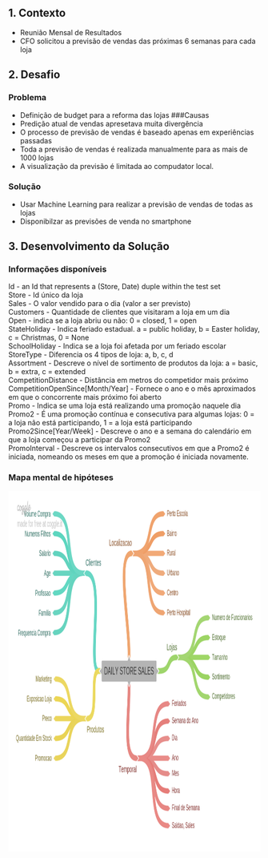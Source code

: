 ## 1. Contexto
- Reunião Mensal de Resultados
- CFO solicitou a previsão de vendas das próximas 6 semanas para cada loja
## 2. Desafio
### Problema
- Definição de budget para a reforma das lojas
###Causas
- Predição atual de vendas apresetava muita divergência
- O processo de previsão de vendas é baseado apenas em experiências passadas
- Toda a previsão de vendas é realizada manualmente para as mais de 1000 lojas
- A visualização da previsão é limitada ao compudator local.
### Solução
- Usar Machine Learning para realizar a previsão de vendas de todas as lojas
- Disponibilzar as previsões de venda no smartphone

## 3. Desenvolvimento da Solução

### Informações disponíveis

Id - an Id that represents a (Store, Date) duple within the test set <br>
Store - Id único da loja <br>
Sales - O valor vendido para o dia (valor a ser previsto) <br>
Customers - Quantidade de clientes que visitaram a loja em um dia <br>
Open - indica se a loja abriu ou não: 0 = closed, 1 = open <br>
StateHoliday - Indica feriado estadual.  a = public holiday, b = Easter holiday, c = Christmas, 0 = None <br>
SchoolHoliday - Indica se a loja foi afetada por um feriado escolar <br>
StoreType - Diferencia os 4 tipos de loja: a, b, c, d <br>
Assortment - Descreve o nível de sortimento de produtos da loja: a = basic, b = extra, c = extended <br>
CompetitionDistance - Distância em metros do competidor mais próximo <br>
CompetitionOpenSince[Month/Year] - Fornece o ano e o mês aproximados em que o concorrente mais próximo foi aberto <br>
Promo - Indica se uma loja está realizando uma promoção naquele dia <br>
Promo2 - É uma promoção contínua e consecutiva para algumas lojas: 0 = a loja não está participando, 1 = a loja está participando <br>
Promo2Since[Year/Week] - Descreve o ano e a semana do calendário em que a loja começou a participar da Promo2 <br>
PromoInterval - Descreve os intervalos consecutivos em que a Promo2 é iniciada, nomeando os meses em que a promoção é iniciada novamente. <br>

### Mapa mental de hipóteses
<img src="/img/MindMapHypothesis.png" alt="Hypothesis" style="height: 720px; width:1366px;"/>
